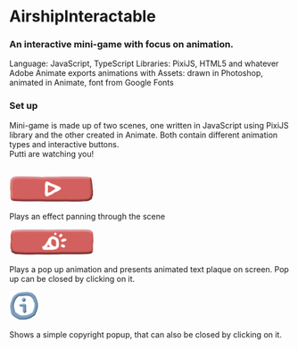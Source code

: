 # AirshipInteractable

### An interactive mini-game with focus on animation.
Language: JavaScript, TypeScript
Libraries: PixiJS, HTML5 and whatever Adobe Animate exports animations with
Assets: drawn in Photoshop, animated in Animate, font from Google Fonts

### Set up
Mini-game is made up of two scenes, one written in JavaScript using PixiJS library and the other created in Animate. Both contain different animation types and interactive buttons.<br/>
Putti are watching you!<br/><br/>

![PlayButton](/resources/images/ButtonPlay.png)

Plays an effect panning through the scene

![PopupButton](/resources/images/ButtonPopup.png)

Plays a pop up animation and presents animated text plaque on screen. Pop up can be closed by clicking on it.

![InfoButton](/resources/images/i.png)

Shows a simple copyright popup, that can also be closed by clicking on it.